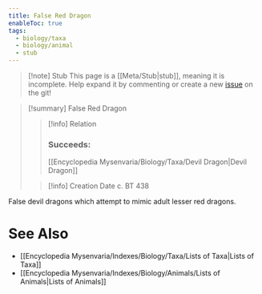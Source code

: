 ```yaml
---
title: False Red Dragon
enableToc: true
tags:
  - biology/taxa
  - biology/animal
  - stub
---
```


> [!note] Stub
> This page is a [[Meta/Stub|stub]], meaning it is incomplete. Help expand it by commenting or create a new [issue](https://github.com/RagtimeGal/quartz--encyclopedia-mysenvaria/issues/new/choose) on the git!


> [!summary] False Red Dragon
> > [!info] Relation
> > ### Succeeds:
> > [[Encyclopedia Mysenvaria/Biology/Taxa/Devil Dragon|Devil Dragon]]
>
> > [!info] Creation Date
> > c. BT 438

False devil dragons which attempt to mimic adult lesser red dragons.

# See Also
- [[Encyclopedia Mysenvaria/Indexes/Biology/Taxa/Lists of Taxa|Lists of Taxa]]
- [[Encyclopedia Mysenvaria/Indexes/Biology/Animals/Lists of Animals|Lists of Animals]]
